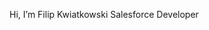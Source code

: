 Hi, I’m Filip Kwiatkowski
Salesforce Developer

<!---
filip-kwiatkowski/filip-kwiatkowski is a ✨ special ✨ repository because its `README.md` (this file) appears on your GitHub profile.
You can click the Preview link to take a look at your changes.
--->
